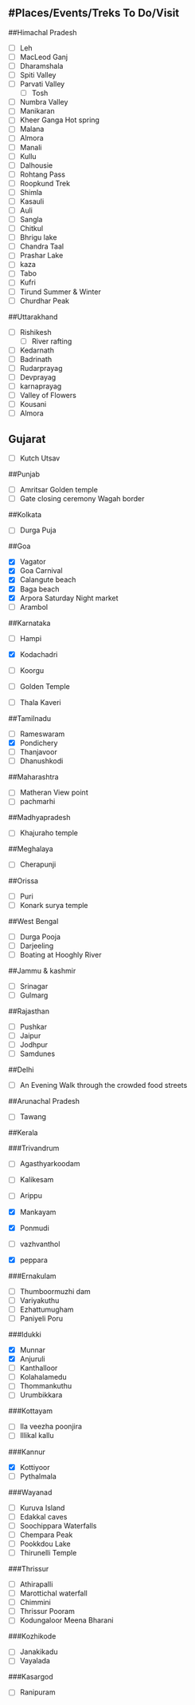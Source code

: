 #Places/Events/Treks To Do/Visit
----
##Himachal Pradesh

- [ ] Leh
- [ ] MacLeod Ganj
- [ ] Dharamshala
- [ ] Spiti Valley
- [ ] Parvati Valley
	- [ ] Tosh
- [ ] Numbra Valley
- [ ] Manikaran
- [ ] Kheer Ganga Hot spring
- [ ] Malana
- [ ] Almora
- [ ] Manali
- [ ] Kullu
- [ ] Dalhousie
- [ ] Rohtang Pass
- [ ] Roopkund Trek
- [ ] Shimla
- [ ] Kasauli
- [ ] Auli
- [ ] Sangla
- [ ] Chitkul
- [ ] Bhrigu lake
- [ ] Chandra Taal
- [ ] Prashar Lake
- [ ] kaza
- [ ] Tabo
- [ ] Kufri
- [ ] Tirund Summer & Winter
- [ ] Churdhar Peak

##Uttarakhand

- [ ] Rishikesh
	- [ ] River rafting
- [ ] Kedarnath
- [ ] Badrinath
- [ ] Rudarprayag
- [ ] Devprayag
- [ ] karnaprayag
- [ ] Valley of Flowers
- [ ] Kousani
- [ ] Almora 

## Gujarat

- [ ] Kutch Utsav

##Punjab

- [ ] Amritsar Golden temple
- [ ] Gate closing ceremony Wagah border

##Kolkata

- [ ] Durga Puja

##Goa

- [X] Vagator
- [X] Goa Carnival
- [X] Calangute beach
- [X] Baga beach
- [X] Arpora Saturday Night market 
- [ ] Arambol 

##Karnataka

- [ ] Hampi
- [X] Kodachadri
- [ ] Koorgu 
- [ ] Golden Temple
- [ ] Thala Kaveri
      

##Tamilnadu

- [ ] Rameswaram
- [X] Pondichery 
- [ ] Thanjavoor
- [ ] Dhanushkodi

##Maharashtra

- [ ] Matheran View point
- [ ] pachmarhi

##Madhyapradesh

- [ ] Khajuraho temple

##Meghalaya

- [ ] Cherapunji

##Orissa

- [ ] Puri
- [ ] Konark surya temple

##West Bengal

 - [ ] Durga Pooja
 - [ ] Darjeeling
 - [ ] Boating at Hooghly River

##Jammu & kashmir

- [ ] Srinagar
- [ ] Gulmarg

##Rajasthan

- [ ] Pushkar
- [ ] Jaipur
- [ ] Jodhpur
- [ ] Samdunes

##Delhi
- [ ] An Evening Walk through the crowded food streets

##Arunachal Pradesh

- [ ] Tawang

##Kerala

###Trivandrum

- [ ] Agasthyarkoodam
- [ ] Kalikesam
- [ ] Arippu
- [X] Mankayam
- [X] Ponmudi
- [ ] vazhvanthol
- [X] peppara


###Ernakulam


- [ ] Thumboormuzhi dam 
- [ ] Variyakuthu
- [ ] Ezhattumugham
- [ ] Paniyeli Poru 

###Idukki

- [X] Munnar 
- [X] Anjuruli
- [ ] Kanthalloor
- [ ] Kolahalamedu
- [ ] Thommankuthu
- [ ] Urumbikkara

###Kottayam
- [ ] Ila veezha poonjira
- [ ] Illikal kallu

###Kannur

- [X] Kottiyoor
- [ ] Pythalmala

###Wayanad

- [ ] Kuruva Island
- [ ] Edakkal caves
- [ ] Soochippara Waterfalls
- [ ] Chempara Peak
- [ ] Pookkdou Lake
- [ ] Thirunelli Temple

###Thrissur

- [ ] Athirapalli
- [ ] Marottichal waterfall
- [ ] Chimmini
- [ ] Thrissur Pooram
- [ ] Kodungaloor Meena Bharani

###Kozhikode 

- [ ] Janakikadu
- [ ] Vayalada

###Kasargod

- [ ] Ranipuram




